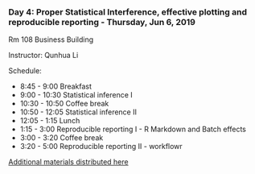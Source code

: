 ### Day 4: Proper Statistical Interference, effective plotting and reproducible reporting - Thursday, Jun 6, 2019

Rm 108 Business Building

Instructor: Qunhua Li

Schedule:

* 8:45 - 9:00 Breakfast
* 9:00 - 10:30 Statistical inference I
*  10:30 - 10:50 Coffee break
*  10:50 - 12:05 Statistical inference II
*  12:05 - 1:15 Lunch
*  1:15 - 3:00 Reproducible reporting I - R Markdown and Batch effects
*  3:00 - 3:20 Coffee break
*  3:20 - 5:00 Reproducible reporting II - workflowr

[Additional materials distributed here][day3agenda]

[day3agenda]: http://www.personal.psu.edu/users/q/u/qul12/bootcamp/agenda.html   
